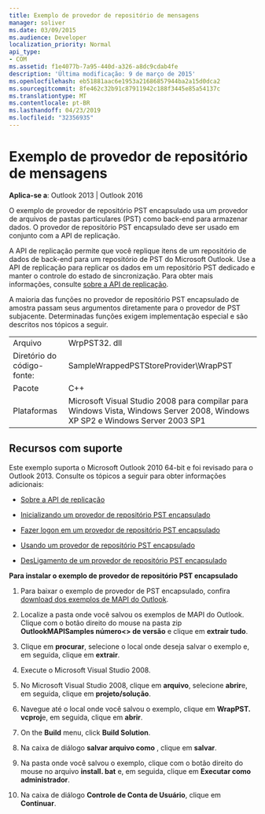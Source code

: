 ```yaml
---
title: Exemplo de provedor de repositório de mensagens
manager: soliver
ms.date: 03/09/2015
ms.audience: Developer
localization_priority: Normal
api_type:
- COM
ms.assetid: f1e4077b-7a95-440d-a326-a8dc9cdab4fe
description: 'Última modificação: 9 de março de 2015'
ms.openlocfilehash: eb51881aac6e1953a21686857944ba2a15d0dca2
ms.sourcegitcommit: 8fe462c32b91c87911942c188f3445e85a54137c
ms.translationtype: MT
ms.contentlocale: pt-BR
ms.lasthandoff: 04/23/2019
ms.locfileid: "32356935"
---
```

# <a name="message-store-provider-sample"></a>Exemplo de provedor de repositório de mensagens

  
  
**Aplica-se a**: Outlook 2013 | Outlook 2016 
  
O exemplo de provedor de repositório PST encapsulado usa um provedor de arquivos de pastas particulares (PST) como back-end para armazenar dados. O provedor de repositório PST encapsulado deve ser usado em conjunto com a API de replicação. 
  
A API de replicação permite que você replique itens de um repositório de dados de back-end para um repositório de PST do Microsoft Outlook. Use a API de replicação para replicar os dados em um repositório PST dedicado e manter o controle do estado de sincronização. Para obter mais informações, consulte [sobre a API de replicação](about-the-replication-api.md).
  
A maioria das funções no provedor de repositório PST encapsulado de amostra passam seus argumentos diretamente para o provedor de PST subjacente. Determinadas funções exigem implementação especial e são descritos nos tópicos a seguir.
  
|||
|:-----|:-----|
|Arquivo  <br/> |WrpPST32. dll  <br/> |
|Diretório do código-fonte:  <br/> |SampleWrappedPSTStoreProvider\WrapPST  <br/> |
|Pacote  <br/> |C++  <br/> |
|Plataformas  <br/> |Microsoft Visual Studio 2008 para compilar para Windows Vista, Windows Server 2008, Windows XP SP2 e Windows Server 2003 SP1  <br/> |
   
## <a name="supported-features"></a>Recursos com suporte

Este exemplo suporta o Microsoft Outlook 2010 64-bit e foi revisado para o Outlook 2013. Consulte os tópicos a seguir para obter informações adicionais:
  
- [Sobre a API de replicação](about-the-replication-api.md)
    
- [Inicializando um provedor de repositório PST encapsulado](initializing-a-wrapped-pst-store-provider.md)
    
- [Fazer logon em um provedor de repositório PST encapsulado](logging-on-to-a-wrapped-pst-store-provider.md)
    
- [Usando um provedor de repositório PST encapsulado](using-a-wrapped-pst-store-provider.md)
    
- [DesLigamento de um provedor de repositório PST encapsulado](shutting-down-a-wrapped-pst-store-provider.md)
    
 **Para instalar o exemplo de provedor de repositório PST encapsulado**
  
1. Para baixar o exemplo de provedor de PST encapsulado, confira [download dos exemplos de MAPI do Outlook](downloading-the-outlook-mapi-samples.md).
    
2. Localize a pasta onde você salvou os exemplos de MAPI do Outlook. Clique com o botão direito do mouse na pasta zip **OutlookMAPISamples número\<\> de versão** e clique em **extrair tudo**.
    
3. Clique em **procurar**, selecione o local onde deseja salvar o exemplo e, em seguida, clique em **extrair**.
    
4. Execute o Microsoft Visual Studio 2008.
    
5. No Microsoft Visual Studio 2008, clique em **arquivo**, selecione **abrir**e, em seguida, clique em **projeto/solução**.
    
6. Navegue até o local onde você salvou o exemplo, clique em **WrapPST. vcproj**e, em seguida, clique em **abrir**.
    
7. On the **Build** menu, click **Build Solution**.
    
8. Na caixa de diálogo **salvar arquivo como** , clique em **salvar**.
    
9. Na pasta onde você salvou o exemplo, clique com o botão direito do mouse no arquivo **install. bat** e, em seguida, clique em **Executar como administrador**.
    
10. Na caixa de diálogo **Controle de Conta de Usuário**, clique em **Continuar**.
    

